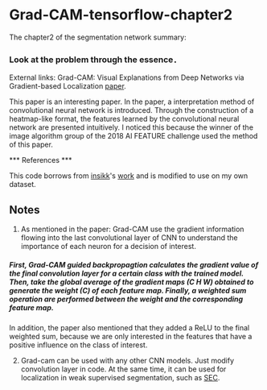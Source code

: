 # Grad-CAM-tensorflow-chapter2

The chapter2 of the segmentation network summary:
### Look at the problem through the essence．
External links: Grad-CAM: Visual Explanations from Deep Networks via Gradient-based Localization [paper](https://arxiv.org/abs/1610.02391).

 This paper is an interesting paper. In the paper, a interpretation method of convolutional neural network is introduced. Through the construction of a heatmap-like format, the features learned by the convolutional neural network are presented intuitively. I noticed this because the winner of the image algorithm group of the 2018 AI FEATURE challenge used the method of this paper.

*** References ***

This code borrows from [insikk](https://github.com/insikk)'s [work](https://github.com/insikk/Grad-CAM-tensorflow) and is modified to use on my own dataset.

## Notes

1. As mentioned in the paper: Grad-CAM use the gradient information flowing into the last convolutional layer of CNN to understand the importance of each neuron for a decision of interest. 
##### First, Grad-CAM guided backpropagtion calculates the gradient value of the final convolution layer for a certain class with the trained model. Then, take the global average of the gradient maps (C H W) obtained to generate the weight (C) of each feature map. Finally, a weighted sum operation are performed between the weight and the corresponding feature map.
In addition, the paper also mentioned that they added a ReLU to the final weighted sum, because we are only interested in the features that have a positive influence on the class of interest.

2. Grad-cam can be used with any other CNN models. Just modify convolution layer in code. At the same time, it can be used for localization in weak supervised segmentation, such as [SEC](https://arxiv.org/abs/1603.06098).

